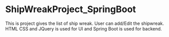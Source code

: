 # ShipWreakProject_SpringBoot
This is project gives the list of ship wreak. User can add/Edit the shipwreak. HTML CSS and JQuery is used for UI and Spring Boot is used for backend.
